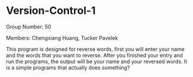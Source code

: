 # Version-Control-1

Group Number: 50

Members: Chengxiang Huang, Tucker Pavelek

This program is designed for reverse words, first you will enter your name and the words that you want to reverse. After you finished your entry and run the programs, the output will be your name and your reversed words. It is a simple programs that actually does something?
